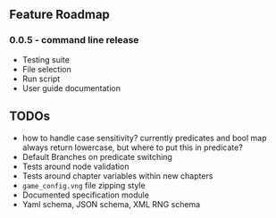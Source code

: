 ## Feature Roadmap

### 0.0.5 - command line release
- Testing suite
- File selection
- Run script
- User guide documentation

## TODOs
- how to handle case sensitivity? currently predicates and bool map always return lowercase, but where to put this in predicate?
- Default Branches on predicate switching
- Tests around node validation
- Tests around chapter variables within new chapters
- `game_config.vng` file zipping style
- Documented specification module
- Yaml schema, JSON schema, XML RNG schema